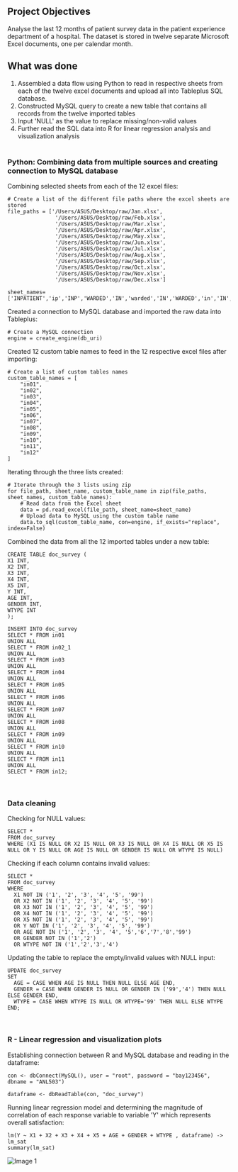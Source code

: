 ## Project Objectives
Analyse the last 12 months of patient survey data in the patient experience department of a hospital. The dataset is stored in twelve separate Microsoft Excel documents, one per calendar month. <br> 

## What was done
1) Assembled a data flow using Python to read in respective sheets from each of the twelve excel documents and upload all into Tableplus SQL database.
2) Constructed MySQL query to create a new table that contains all records from the twelve imported tables
3) Input 'NULL' as the value to replace missing/non-valid values
4) Further read the SQL data into R for linear regression analysis and visualization analysis <br> <br>

### Python: Combining data from multiple sources and creating connection to MySQL database

Combining selected sheets from each of the 12 excel files:
```
# Create a list of the different file paths where the excel sheets are stored
file_paths = ['/Users/ASUS/Desktop/raw/Jan.xlsx',
               '/Users/ASUS/Desktop/raw/Feb.xlsx',
               '/Users/ASUS/Desktop/raw/Mar.xlsx',
               '/Users/ASUS/Desktop/raw/Apr.xlsx',
               '/Users/ASUS/Desktop/raw/May.xlsx',
               '/Users/ASUS/Desktop/raw/Jun.xlsx',
               '/Users/ASUS/Desktop/raw/Jul.xlsx',
               '/Users/ASUS/Desktop/raw/Aug.xlsx',
               '/Users/ASUS/Desktop/raw/Sep.xlsx',
               '/Users/ASUS/Desktop/raw/Oct.xlsx',
               '/Users/ASUS/Desktop/raw/Nov.xlsx',
               '/Users/ASUS/Desktop/raw/Dec.xlsx']

sheet_names=['INPATIENT','ip','INP','WARDED','IN','warded','IN','WARDED','in','IN','InP','Inpatient']
```
Created a connection to MySQL database and imported the raw data into Tableplus:
```
# Create a MySQL connection
engine = create_engine(db_uri)
```

Created 12 custom table names to feed in the 12 respective excel files after importing:
```
# Create a list of custom tables names
custom_table_names = [
    "in01",
    "in02",
    "in03",
    "in04",
    "in05",
    "in06",
    "in07",
    "in08",
    "in09",
    "in10",
    "in11",
    "in12"
]
```

Iterating through the three lists created:
```
# Iterate through the 3 lists using zip
for file_path, sheet_name, custom_table_name in zip(file_paths, sheet_names, custom_table_names):
    # Read data from the Excel sheet
    data = pd.read_excel(file_path, sheet_name=sheet_name) 
    # Upload data to MySQL using the custom table name
    data.to_sql(custom_table_name, con=engine, if_exists="replace", index=False)
```

Combined the data from all the 12 imported tables under a new table:
```
CREATE TABLE doc_survey (
X1 INT,
X2 INT,
X3 INT,
X4 INT,
X5 INT,
Y INT,
AGE INT,
GENDER INT,
WTYPE INT
);

INSERT INTO doc_survey
SELECT * FROM in01
UNION ALL
SELECT * FROM in02_1
UNION ALL
SELECT * FROM in03
UNION ALL
SELECT * FROM in04
UNION ALL
SELECT * FROM in05
UNION ALL
SELECT * FROM in06
UNION ALL
SELECT * FROM in07
UNION ALL
SELECT * FROM in08
UNION ALL
SELECT * FROM in09
UNION ALL
SELECT * FROM in10
UNION ALL
SELECT * FROM in11
UNION ALL
SELECT * FROM in12;
```
<br>

### Data cleaning

Checking for NULL values:
```
SELECT *
FROM doc_survey
WHERE (X1 IS NULL OR X2 IS NULL OR X3 IS NULL OR X4 IS NULL OR X5 IS NULL OR Y IS NULL OR AGE IS NULL OR GENDER IS NULL OR WTYPE IS NULL)
```

Checking if each column contains invalid values:
```
SELECT *
FROM doc_survey
WHERE
  X1 NOT IN ('1', '2', '3', '4', '5', '99')
  OR X2 NOT IN ('1', '2', '3', '4', '5', '99')
  OR X3 NOT IN ('1', '2', '3', '4', '5', '99')
  OR X4 NOT IN ('1', '2', '3', '4', '5', '99')
  OR X5 NOT IN ('1', '2', '3', '4', '5', '99')
  OR Y NOT IN ('1', '2', '3', '4', '5', '99')
  OR AGE NOT IN ('1', '2', '3', '4', '5','6','7','8','99')
  OR GENDER NOT IN ('1','2')
  OR WTYPE NOT IN ('1','2','3','4')
```

Updating the table to replace the empty/invalid values with NULL input:
```
UPDATE doc_survey
SET
  AGE = CASE WHEN AGE IS NULL THEN NULL ELSE AGE END,
  GENDER = CASE WHEN GENDER IS NULL OR GENDER IN ('99','4') THEN NULL ELSE GENDER END,
  WTYPE = CASE WHEN WTYPE IS NULL OR WTYPE='99' THEN NULL ELSE WTYPE END;
```
<br>

### R - Linear regression and visualization plots

Establishing connection between R and MySQL database and reading in the dataframe:
```
con <- dbConnect(MySQL(), user = "root", password = "bay123456", dbname = "ANL503")

dataframe <- dbReadTable(con, "doc_survey")
```

Running linear regression model and determining the magnitude of correlation of each response variable to variable 'Y' which represents overall satisfaction:
```
lm(Y ~ X1 + X2 + X3 + X4 + X5 + AGE + GENDER + WTYPE , dataframe) -> lm_sat
summary(lm_sat)
```
![Image 1](https://github.com/bayyangjie/Data-Wrangling/blob/main/Images/regression.png?raw=true)







